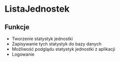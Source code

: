 # ListaJednostek
## Funkcje
- Tworzenie statystyk jednostki
- Zapisywanie tych statystyk do bazy danych
- Możliwość podglądu statystyk jednostki z aplikacji
- Logowanie
